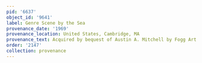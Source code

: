 ```yaml
---
pid: '6637'
object_id: '9641'
label: Genre Scene by the Sea
provenance_date: '1969'
provenance_location: United States, Cambridge, MA
provenance_text: Acquired by bequest of Austin A. Mitchell by Fogg Art Museum
order: '2147'
collection: provenance
---
```

